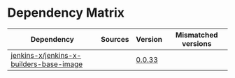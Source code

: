 # Dependency Matrix

Dependency | Sources | Version | Mismatched versions
---------- | ------- | ------- | -------------------
[jenkins-x/jenkins-x-builders-base-image](https://github.com/jenkins-x/jenkins-x-builders-base-image.git) |  | [0.0.33]() | 
